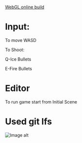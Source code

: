 [WebGL online build](https://me4t.github.io/SpaceInvaders/Space_Invaders/Build/good/index.html)

# Input:

To move WASD

To Shoot:

Q-Ice Bullets

E-Fire Bullets


# Editor
To run game start from Initial Scene

# Used git lfs


![Image alt](https://github.com/me4t/SpaceInvaders/Space_Invaders/Assets/TZ.png)

